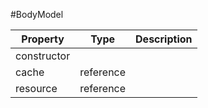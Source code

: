 #BodyModel

| Property |      Type     |  Description |
|----------|:-------------:|-------------:|
| constructor |  |              |
| cache | reference |              |
| resource | reference |              |
